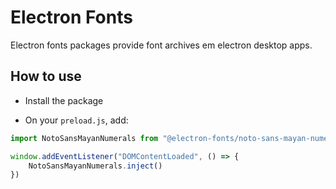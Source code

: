 # Electron Fonts

Electron fonts packages provide font archives em electron desktop apps.

## How to use

* Install the package

* On your `preload.js`, add:

```ts
import NotoSansMayanNumerals from "@electron-fonts/noto-sans-mayan-numerals"

window.addEventListener("DOMContentLoaded", () => {
    NotoSansMayanNumerals.inject()
})
```